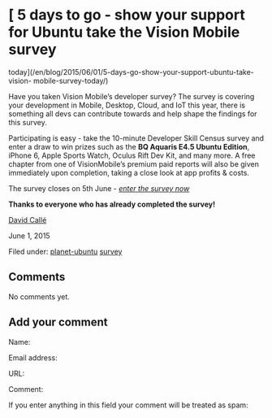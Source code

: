





#  [ 5 days to go - show your support for Ubuntu take the Vision Mobile survey
today](/en/blog/2015/06/01/5-days-go-show-your-support-ubuntu-take-vision-
mobile-survey-today/)

Have you taken Vision Mobile’s developer survey? The survey is covering your
development in Mobile, Desktop, Cloud, and IoT this year, there is something
all devs can contribute towards and help shape the findings for this survey.

Participating is easy - take the 10-minute Developer Skill Census survey and
enter a draw to win prizes such as the **BQ Aquaris E4.5 Ubuntu Edition**,
iPhone 6, Apple Sports Watch, Oculus Rift Dev Kit, and many more. A free
chapter from one of VisionMobile’s premium paid reports will also be given
immediately upon completion, taking a close look at app profits & costs.

The survey closes on 5th June - [_enter the survey
now_](http://vmob.me/DE3Q15Ubuntu)

**Thanks to everyone who has already completed the survey!**

[David Callé](/en/blog/authors/davidc3/)

June 1, 2015

Filed under: [planet-ubuntu](/en/blog/tags/planet-ubuntu/)
[survey](/en/blog/tags/survey/)





## Comments

No comments yet.

## Add your comment

Name:

Email address:

URL:

Comment:

If you enter anything in this field your comment will be treated as spam:





